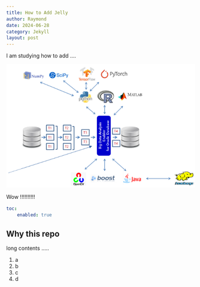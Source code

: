 ```yaml
---
title: How to Add Jelly
author: Raymond
date: 2024-06-28
category: Jekyll
layout: post
---
```


I am studying how to add ....

![BDAE_SW_Arch01.png](../assets/BDAE_SW_Arch01.png)

Wow !!!!!!!!!!

```yaml
toc:
    enabled: true
```

Why this repo
-------------

long contents .....

1. a
2. b
3. c
4. d
